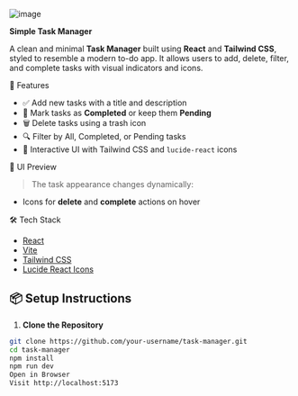 ![image](https://github.com/user-attachments/assets/98a0160b-e1df-46f1-a4be-4808c8811040)

**Simple Task Manager**

A clean and minimal **Task Manager** built using **React** and **Tailwind CSS**, styled to resemble a modern to-do app. It allows users to add, delete, filter, and complete tasks with visual indicators and icons.

 🚀 Features

- ✅ Add new tasks with a title and description
- 🔄 Mark tasks as **Completed** or keep them **Pending**
- 🗑 Delete tasks using a trash icon
- 🔍 Filter by All, Completed, or Pending tasks
- 💅 Interactive UI with Tailwind CSS and `lucide-react` icons

📸 UI Preview

> The task appearance changes dynamically:
- Icons for **delete** and **complete** actions on hover

🛠 Tech Stack

- [React](https://reactjs.org/)
- [Vite](https://vitejs.dev/)
- [Tailwind CSS](https://tailwindcss.com/)
- [Lucide React Icons](https://www.npmjs.com/package/lucide-react)

## 📦 Setup Instructions

1. **Clone the Repository**

```bash
git clone https://github.com/your-username/task-manager.git
cd task-manager
npm install
npm run dev
Open in Browser
Visit http://localhost:5173

